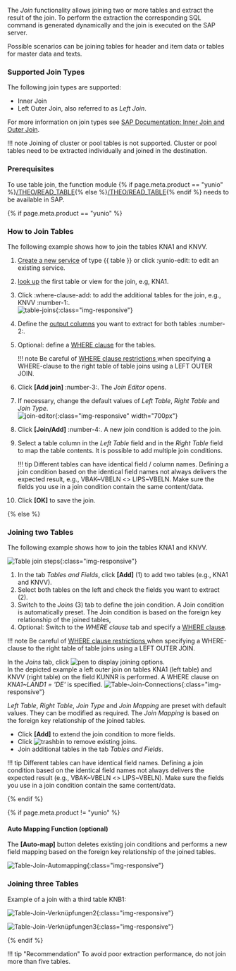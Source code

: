 The *Join* functionality allows joining two or more tables and extract the result of the join. 
To perform the extraction the corresponding SQL command is generated dynamically and the join is executed on the SAP server. <br>

Possible scenarios can be joining tables for header and item data or tables for master data and texts. 

### Supported Join Types

The following join types are supported:

- Inner Join
- Left Outer Join, also referred to as *Left Join*.

For more information on join types see [SAP Documentation: Inner Join and Outer Join](https://help.sap.com/doc/saphelp_nwpi71/7.1/en-US/cf/21ec77446011d189700000e8322d00/content.htm?no_cache=true). <br>

!!! note
	Joining of cluster or pool tables is not supported. Cluster or pool tables need to be extracted individually and joined in the destination.

### Prerequisites

To use table join, the function module {% if page.meta.product == "yunio" %}[/THEO/READ_TABLE](../setup-in-sap/custom-function-module-for-table-extraction.md/#installation-of-theoread_table){% else %}[/THEO/READ_TABLE](../sap-customizing/custom-function-module-for-table-extraction.md){% endif %} needs to be available in SAP. 


{% if page.meta.product == "yunio" %}
### How to Join Tables

The following example shows how to join the tables KNA1 and KNVV.

1. [Create a new service](../../getting-started.md/#create-a-service) of type {{ table }} or click :yunio-edit: to edit an existing service.
2. [look up](./creating-a-table-service.md/#look-up-an-sap-table-or-view) the first table or view for the join, e.g, KNA1.
3. Click :where-clause-add: to add the additional tables for the join, e.g., KNVV :number-1:.<br>
![table-joins](../../assets/images/yunio/table-joins.png){:class="img-responsive"}
4. Define the [output columns](#output-columns) you want to extract for both tables :number-2:.
5. Optional: define a [WHERE clause](#where-clause-editor) for the tables.

	!!! note
		Be careful of [WHERE clause restrictions ](./where-clause#where-clause-restrictions) when specifying a WHERE-clause to the right table of table joins using a LEFT OUTER JOIN.

6. Click **[Add join]** :number-3:. The *Join Editor* opens.
7. If necessary, change the default values of *Left Table*, *Right Table* and *Join Type*. <br>
![join-editor](../../assets/images/yunio/join-editor.png){:class="img-responsive" width="700px"}
8. Click **[Join/Add]** :number-4:. A new join condition is added to the join. 
9. Select a table column in the *Left Table* field and in the *Right Table* field to map the table contents. It is possible to add multiple join conditions.

	!!! tip
		Different tables can have identical field / column names. 
		Defining a join condition based on the identical field names not always delivers the expected result, e.g., VBAK~VBELN <> LIPS~VBELN.
		Make sure the fields you use in a join condition contain the same content/data.

10. Click **[OK]** to save the join.

{% else %} 

### Joining two Tables
The following example shows how to join the tables KNA1 and KNVV.

![Table join steps](../../assets/images/join_steps_1.png){:class="img-responsive"}

1. In the tab *Tables and Fields*, click **[Add]** (1) to add two tables (e.g., KNA1 and KNVV).
2. Select both tables on the left and check the fields you want to extract (2). 
3. Switch to the *Joins* (3) tab to define the join condition. A Join condition is automatically preset. The Join condition is based on the foreign key relationship of the joined tables, 
4. Optional: Switch to the *WHERE clause* tab and specify a [WHERE clause](./where-clause).

!!! note
	Be careful of [WHERE clause restrictions ](./where-clause#where-clause-restrictions) when specifying a WHERE-clause to the right table of table joins using a LEFT OUTER JOIN.

In the *Joins* tab, click ![pen](../../assets/images/icons/pen.png) to display joining options. <br>
In the depicted example a left outer join on tables KNA1 (left table) and KNVV (right table) on the field KUNNR is performed. A WHERE clause on *KNA1~LAND1 = 'DE'* is specified. 
![Table-Join-Connections](../../assets/images/join_verknüpfungen_01.png){:class="img-responsive"}

*Left Table*, *Right Table*, *Join Type* and *Join Mapping* are preset with default values. They can be modified as required. The *Join Mapping* is based on the foreign key relationship of the joined tables.<br>
- Click **[Add]** to extend the join condition to more fields. 
- Click ![trashbin](../../assets/images/icons/trashbin.png) to remove existing joins. 
- Join additional tables in the tab *Tables and Fields*. 

!!! tip
	Different tables can have identical field names. Defining a join condition based on the identical field names not always delivers the expected result (e.g., VBAK~VBELN <> LIPS~VBELN).
	Make sure the fields you use in a join condition contain the same content/data.

{% endif %} 


{% if page.meta.product != "yunio" %}
#### Auto Mapping Function (optional)

The **[Auto-map]** button deletes existing join conditions and performs a new field mapping based on the foreign key relationship of the joined tables. 

![Table-Join-Automapping](../../assets/images/join_automap.png){:class="img-responsive"}


### Joining three Tables
Example of a join with a third table KNB1:

![Table-Join-Verknüpfungen2](../../assets/images/join_verknüpfungen_02.png){:class="img-responsive"}

![Table-Join-Verknüpfungen3](../../assets/images/join_verknüpfungen_03.png){:class="img-responsive"}

{% endif %} 


!!! tip "Recommendation" 
	To avoid poor extraction performance, do not join more than five tables.
